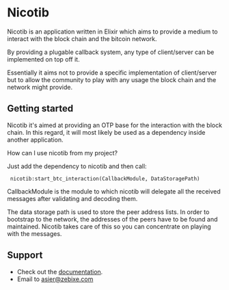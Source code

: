 Nicotib
=======

Nicotib is an application written in Elixir which aims to provide
a medium to interact with the block chain and the bitcoin network.

By providing a plugable callback system, any type of client/server
can be implemented on top off it.

Essentially it aims not to provide a specific implementation of client/server
but to allow the community to play with any usage the block chain and the
network might provide.

Getting started
---------------

Nicotib it's aimed at providing an OTP base for the interaction
with the block chain. In this regard, it will most likely be
used as a dependency inside another application.

How can I use nicotib from my project?

Just add the dependency to nicotib and then call:

     nicotib:start_btc_interaction(CallbackModule, DataStoragePath)

CallbackModule is the module to which nicotib will delegate
all the received messages after validating and decoding them.

The data storage path is used to store the peer address lists.
In order to bootstrap to the network, the addresses of the peers
have to be found and maintained. Nicotib takes care of this so
you can concentrate on playing with the messages.


Support
-------
 * Check out the [documentation](http://zebixe.com/nicotib).
 * Email to asier@zebixe.com